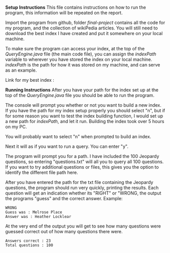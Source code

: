 **Setup Instructions**
This file contains instructions on how to run the program, this information will be repeated on the report.

Import the program from github, folder *final-project* contains all the code for my program, and the collection of
wikiPedia articles. You will still need to download the best index I have created and put it somewhere on your local machine.

To make sure the program can access your index, at the top of the *QueryEngine.java* file (the main code file), you
can assign the *indexPath* variable to wherever you have stored the index on your local machine. 
*indexPath* is the path for how it was stored on my machine, and can serve as an example.

Link for my best index : 


**Running Instructions**
After you have your path for the index set up at the top of the *QueryEngine.java* file you
should be able to run the program.

The console will prompt you whether or not you want to build a new index. If you have the path for my
index setup properly you should select "n", but if for some reason you want to test the index building
function, I would set up a new path for *indexPath*, and let it run. Building the index took over 5 hours on my PC.

You will probably want to select "n" when prompted to build an index.

Next it will as if you want to run a query. You can enter "y".

The program will prompt you for a path. I have included the 100 Jeopardy questions, so entering "questions.txt" will
all you to query all 100 questions. If you want to try additional questions or files, this gives you the option to identify
the different file path here.

After you have entered the path for the txt file containing the Jeopardy questions, the program should run very quickly, 
printing the results. Each question will get an indication whether its "RIGHT" or "WRONG, the output the programs "guess" and the
correct answer.
Example:
```
WRONG
Guess was : Melrose Place
Answer was : Heather Locklear
```
At the very end of the output you will get to see how many questions were guessed correct out of how many questions there were.

```
Answers correct : 23
Total questions : 100
```
